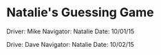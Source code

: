 # Natalie's Guessing Game
Driver: Mike
Navigator: Natalie
Date: 10/01/15

Drive: Dave
Navigator: Natalie
Date: 10/02/15
